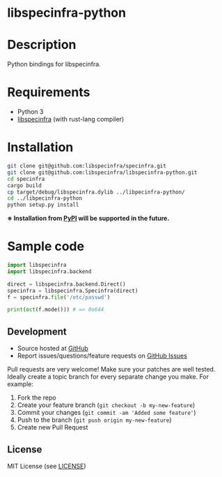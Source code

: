 libspecinfra-python
=======

# Description

Python bindings for libspecinfra.

# Requirements

- Python 3
- [libspecinfra](https://github.com/libspecinfra/specinfra) (with rust-lang compiler)

# Installation

```sh
git clone git@github.com:libspecinfra/specinfra.git
git clone git@github.com:libspecinfra/libspecinfra-python.git
cd specinfra
cargo build
cp target/debug/libspecinfra.dylib ../libpecinfra-python/
cd ../libpecinfra-python
python setup.py install
```

**※ Installation from [PyPI](https://pypi.python.org/pypi) will be supported in the future.**

# Sample code

```python
import libspecinfra
import libspecinfra.backend

direct = libspecinfra.backend.Direct()
specinfra = libspecinfra.Specinfra(direct)
f = specinfra.file('/etc/passwd')

print(oct(f.mode())) # => 0o644
```

Development
-----------

-   Source hosted at [GitHub](https://github.com/libspecinfra/libspecinfra-python)
-   Report issues/questions/feature requests on [GitHub
    Issues](https://github.com/libspecinfra/libspecinfra-python/issues)

Pull requests are very welcome! Make sure your patches are well tested.
Ideally create a topic branch for every separate change you make. For
example:

1.  Fork the repo
2.  Create your feature branch (`git checkout -b my-new-feature`)
3.  Commit your changes (`git commit -am 'Added some feature'`)
4.  Push to the branch (`git push origin my-new-feature`)
5.  Create new Pull Request

License
-------

MIT License (see [LICENSE](https://github.com/libspecinfra/libspecinfra-python/blob/master/LICENSE))
